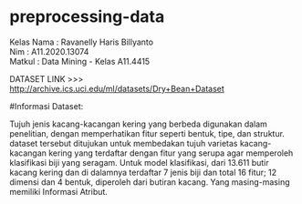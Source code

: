 # preprocessing-data
Kelas
Nama : Ravanelly Haris Billyanto<br>
Nim  : A11.2020.13074<br>
Matkul  : Data Mining -  Kelas A11.4415 <br>

DATASET LINK >>> http://archive.ics.uci.edu/ml/datasets/Dry+Bean+Dataset

#Informasi Dataset:

Tujuh jenis kacang-kacangan kering yang berbeda digunakan dalam penelitian, dengan memperhatikan fitur seperti bentuk, tipe, dan struktur. dataset tersebut ditujukan untuk membedakan tujuh varietas kacang-kacangan kering yang terdaftar dengan fitur yang serupa agar memperoleh klasifikasi biji yang seragam. Untuk model klasifikasi,  dari 13.611 butir kacang kering dan di dalamnya terdaftar 7 jenis biji dan total 16 fitur; 12 dimensi dan 4 bentuk, diperoleh dari butiran kacang. Yang masing-masing memiliki Informasi Atribut.
